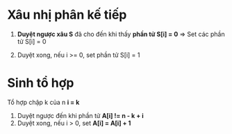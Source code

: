 # Xâu nhị phân kế tiếp
1. **Duyệt ngược xâu S** đã cho đến khi thấy **phần tử S[i] = 0**
=> Set các phần tử S[i] = 0

2. Duyệt xong, nếu i >= 0, set phần tử S[i] = 1

# Sinh tổ hợp

Tổ hợp chập k của n
**i = k**
1. Duyệt ngược đến khi phần tử **A[i] != n - k + i**
2. Duyệt xong, nếu i > 0, set **A[i] = A[i] + 1**
